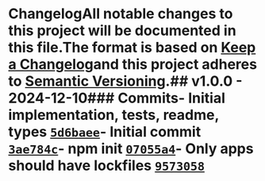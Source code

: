 # ChangelogAll notable changes to this project will be documented in this file.The format is based on [Keep a Changelog](https://keepachangelog.com/en/1.0.0/)and this project adheres to [Semantic Versioning](https://semver.org/spec/v2.0.0.html).## v1.0.0 - 2024-12-10### Commits- Initial implementation, tests, readme, types [`5d6baee`](https://github.com/ljharb/side-channel-list/commit/5d6baee5c9054a1238007f5a1dfc109a7a816251)- Initial commit [`3ae784c`](https://github.com/ljharb/side-channel-list/commit/3ae784c63a47895fbaeed2a91ab54a8029a7a100)- npm init [`07055a4`](https://github.com/ljharb/side-channel-list/commit/07055a4d139895565b199dba5fe2479c1a1b9e28)- Only apps should have lockfiles [`9573058`](https://github.com/ljharb/side-channel-list/commit/9573058a47494e2d68f8c6c77b5d7fbe441949c1)